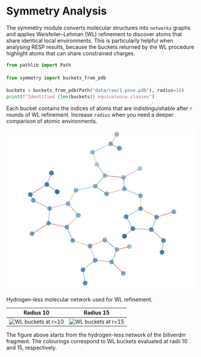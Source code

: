 # Symmetry Analysis

The symmetry module converts molecular structures into `networkx` graphs and
applies Weisfeiler–Lehman (WL) refinement to discover atoms that share identical
local environments. This is particularly helpful when analysing RESP results,
because the buckets returned by the WL procedure highlight atoms that can share
constrained charges.

```python
from pathlib import Path

from symmetry import buckets_from_pdb

buckets = buckets_from_pdb(Path("data/raw/1.pose.pdb"), radius=10)
print(f"Identified {len(buckets)} equivalence classes")
```

Each bucket contains the indices of atoms that are indistinguishable after `r`
rounds of WL refinement. Increase `radius` when you need a deeper comparison of
atomic environments.

![Hydrogen-less network](./img/network.png)

Hydrogen-less molecular network used for WL refinement.

| Radius 10 | Radius 15 |
| --- | --- |
| ![WL buckets at r=10](./img/symmetry_r10.png) | ![WL buckets at r=15](./img/symmetry_r15.png) |

The figure above starts from the hydrogen-less network of the biliverdin
fragment. The colourings correspond to WL buckets evaluated at radii 10 and 15,
respectively.
